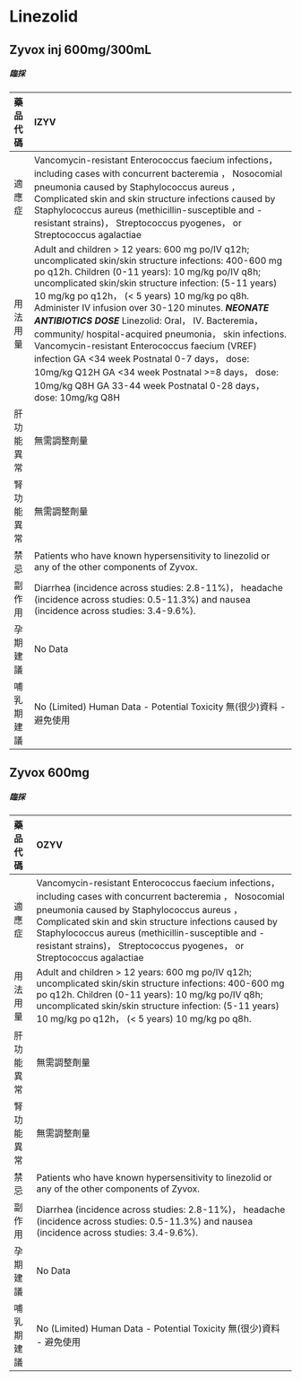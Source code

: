 # Linezolid

## Zyvox inj 600mg/300mL

##### 臨採

| 藥品代碼   | IZYV                                                                                                                                                                                                                                                                                                                                                                                                                                                                                                                                                                                                                                                                         |
|:-----------|:-----------------------------------------------------------------------------------------------------------------------------------------------------------------------------------------------------------------------------------------------------------------------------------------------------------------------------------------------------------------------------------------------------------------------------------------------------------------------------------------------------------------------------------------------------------------------------------------------------------------------------------------------------------------------------|
| 適應症     | Vancomycin-resistant Enterococcus faecium infections， including cases with concurrent bacteremia ， Nosocomial pneumonia caused by Staphylococcus aureus ，Complicated skin and skin structure infections caused by Staphylococcus aureus (methicillin-susceptible and -resistant strains)， Streptococcus pyogenes， or Streptococcus agalactiae                                                                                                                                                                                                                                                                                                                           |
| 用法用量   | Adult and children > 12 years: 600 mg po/IV q12h; uncomplicated skin/skin structure infections: 400-600 mg po q12h. Children (0-11 years): 10 mg/kg po/IV q8h; uncomplicated skin/skin structure infection: (5-11 years) 10 mg/kg po q12h， (< 5 years) 10 mg/kg po q8h. Administer IV infusion over 30-120 minutes. *****NEONATE ANTIBIOTICS DOSE***** Linezolid: Oral， IV. Bacteremia， community/ hospital-acquired pneumonia， skin infections. Vancomycin-resistant Enterococcus faecium (VREF) infection GA <34 week Postnatal 0-7 days， dose: 10mg/kg Q12H GA <34 week Postnatal >=8 days， dose: 10mg/kg Q8H GA 33-44 week Postnatal 0-28 days， dose: 10mg/kg Q8H |
| 肝功能異常 | 無需調整劑量                                                                                                                                                                                                                                                                                                                                                                                                                                                                                                                                                                                                                                                                 |
| 腎功能異常 | 無需調整劑量                                                                                                                                                                                                                                                                                                                                                                                                                                                                                                                                                                                                                                                                 |
| 禁忌       | Patients who have known hypersensitivity to linezolid or any of the other components of Zyvox.                                                                                                                                                                                                                                                                                                                                                                                                                                                                                                                                                                               |
| 副作用     | Diarrhea (incidence across studies: 2.8-11%)， headache (incidence across studies: 0.5-11.3%) and nausea (incidence across studies: 3.4-9.6%).                                                                                                                                                                                                                                                                                                                                                                                                                                                                                                                               |
| 孕期建議   | No Data                                                                                                                                                                                                                                                                                                                                                                                                                                                                                                                                                                                                                                                                      |
| 哺乳期建議 | No (Limited) Human Data - Potential Toxicity 無(很少)資料 - 避免使用                                                                                                                                                                                                                                                                                                                                                                                                                                                                                                                                                                                                         |

## Zyvox 600mg

##### 臨採

| 藥品代碼   | OZYV                                                                                                                                                                                                                                                                                                                                               |
|:-----------|:---------------------------------------------------------------------------------------------------------------------------------------------------------------------------------------------------------------------------------------------------------------------------------------------------------------------------------------------------|
| 適應症     | Vancomycin-resistant Enterococcus faecium infections， including cases with concurrent bacteremia ， Nosocomial pneumonia caused by Staphylococcus aureus ，Complicated skin and skin structure infections caused by Staphylococcus aureus (methicillin-susceptible and -resistant strains)， Streptococcus pyogenes， or Streptococcus agalactiae |
| 用法用量   | Adult and children > 12 years: 600 mg po/IV q12h; uncomplicated skin/skin structure infections: 400-600 mg po q12h. Children (0-11 years): 10 mg/kg po/IV q8h; uncomplicated skin/skin structure infection: (5-11 years) 10 mg/kg po q12h， (< 5 years) 10 mg/kg po q8h.                                                                           |
| 肝功能異常 | 無需調整劑量                                                                                                                                                                                                                                                                                                                                       |
| 腎功能異常 | 無需調整劑量                                                                                                                                                                                                                                                                                                                                       |
| 禁忌       | Patients who have known hypersensitivity to linezolid or any of the other components of Zyvox.                                                                                                                                                                                                                                                     |
| 副作用     | Diarrhea (incidence across studies: 2.8-11%)， headache (incidence across studies: 0.5-11.3%) and nausea (incidence across studies: 3.4-9.6%).                                                                                                                                                                                                     |
| 孕期建議   | No Data                                                                                                                                                                                                                                                                                                                                            |
| 哺乳期建議 | No (Limited) Human Data - Potential Toxicity 無(很少)資料 - 避免使用                                                                                                                                                                                                                                                                               |


